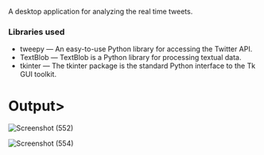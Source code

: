 A desktop application for analyzing the real time tweets.
### Libraries used
* tweepy  — An easy-to-use Python library for accessing the Twitter API.
* TextBlob  — TextBlob is a Python library for processing textual data.
* tkinter  — The tkinter package is the standard Python interface to the Tk GUI toolkit.

# Output>

![Screenshot (552)](https://user-images.githubusercontent.com/60145175/116109890-d9105000-a6d2-11eb-9165-1e4fe0187996.png)

![Screenshot (554)](https://user-images.githubusercontent.com/60145175/116109916-dd3c6d80-a6d2-11eb-9eba-8d12b3bd2c15.png)


